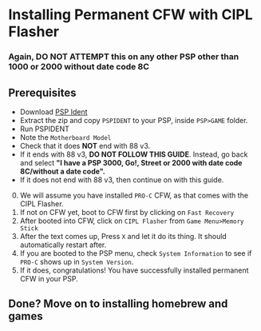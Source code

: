 # Installing Permanent CFW with CIPL Flasher
### Again, DO NOT ATTEMPT this on any other PSP other than 1000 or 2000 without date code 8C

## Prerequisites
- Download [PSP Ident](https://digiex.net/attachments/pspident_075_21-10-2011-zip.13151/)
- Extract the zip and copy `PSPIDENT` to your PSP, inside `PSP>GAME` folder.
- Run PSPIDENT
- Note the `Motherboard Model`
- Check that it does **NOT** end with 88 v3.
- If it ends with 88 v3, **DO NOT FOLLOW THIS GUIDE**. Instead, go back and select **"I have a PSP 3000, Go!, Street or 2000 with date code 8C/without a date code".**
- If it does not end with 88 v3, then continue on with this guide.

0. We will assume you have installed `PRO-C` CFW, as that comes with the CIPL Flasher.
1. If not on CFW yet, boot to CFW first by clicking on `Fast Recovery`
2. After booted into CFW, click on `CIPL Flasher` from `Game Menu>Memory Stick`
3. After the text comes up, Press `X` and let it do its thing. It should automatically restart after.
4. If you are booted to the PSP menu, check `System Information` to see if `PRO-C` shows up in `System Version`.
5. If it does, congratulations! You have successfully installed permanent CFW in your PSP.

## Done? Move on to installing homebrew and games